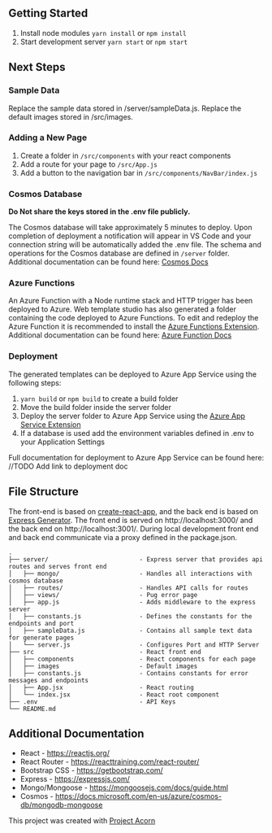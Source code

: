 ## Getting Started

1. Install node modules `yarn install` or `npm install`
2. Start development server `yarn start` or `npm start`

## Next Steps

### Sample Data

Replace the sample data stored in /server/sampleData.js.
Replace the default images stored in /src/images.

### Adding a New Page

1. Create a folder in `/src/components` with your react components
2. Add a route for your page to `/src/App.js`
3. Add a button to the navigation bar in `/src/components/NavBar/index.js`

### Cosmos Database

**Do Not share the keys stored in the .env file publicly.**

The Cosmos database will take approximately 5 minutes to deploy. Upon completion of deployment
a notification will appear in VS Code and your connection string will be automatically added
the .env file. The schema and operations for the Cosmos database are defined in `/server` folder.
Additional documentation can be found here: [Cosmos Docs](https://github.com/Microsoft/WebTemplateStudio/blob/dev/docs/services/azure-cosmos.md)

### Azure Functions

An Azure Function with a Node runtime stack and HTTP trigger has been deployed to Azure. Web template studio
has also generated a folder containing the code deployed to Azure Functions. To edit and redeploy the Azure
Function it is recommended to install the [Azure Functions Extension](https://marketplace.visualstudio.com/items?itemName=ms-azuretools.vscode-azurefunctions). Additional documentation can be found here: [Azure Function Docs](https://github.com/Microsoft/WebTemplateStudio/blob/dev/docs/services/azure-functions.md)

### Deployment

The generated templates can be deployed to Azure App Service using the following steps:

1. `yarn build` or `npm build` to create a build folder
2. Move the build folder inside the server folder
3. Deploy the server folder to Azure App Service using the [Azure App Service Extension](https://marketplace.visualstudio.com/items?itemName=ms-azuretools.vscode-azureappservice)
4. If a database is used add the environment variables defined in .env to your Application Settings

Full documentation for deployment to Azure App Service can be found here: //TODO Add link to deployment doc

## File Structure

The front-end is based on [create-react-app](https://github.com/facebook/create-react-app), and the
back end is based on [Express Generator](https://expressjs.com/en/starter/generator.html). The front
end is served on http://localhost:3000/ and the back end on http://localhost:3001/. During local
development front end and back end communicate via a proxy defined in the package.json.

```
.
├── server/                         - Express server that provides api routes and serves front end
│   ├── mongo/                      - Handles all interactions with cosmos database
│   ├── routes/                     - Handles API calls for routes
│   ├── views/                      - Pug error page
│   ├── app.js                      - Adds middleware to the express server
│   ├── constants.js                - Defines the constants for the endpoints and port
│   ├── sampleData.js               - Contains all sample text data for generate pages
│   └── server.js                   - Configures Port and HTTP Server
├── src                             - React front end
│   ├── components                  - React components for each page
│   ├── images                      - Default images
│   ├── constants.js                - Contains constants for error messages and endpoints
│   ├── App.jsx                     - React routing
│   └── index.jsx                   - React root component
├── .env                            - API Keys
└── README.md
```

## Additional Documentation

- React - https://reactjs.org/
- React Router - https://reacttraining.com/react-router/
- Bootstrap CSS - https://getbootstrap.com/
- Express - https://expressjs.com/
- Mongo/Mongoose - https://mongoosejs.com/docs/guide.html
- Cosmos - https://docs.microsoft.com/en-us/azure/cosmos-db/mongodb-mongoose

This project was created with [Project Acorn](https://github.com/Microsoft/WebTemplateStudio)
